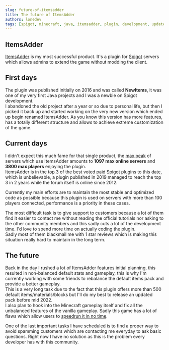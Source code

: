 ```yaml
---
slug: future-of-itemsadder
title: The future of ItemsAdder
authors: lonedev
tags: [spigot, minecraft, java, itemsadder, plugin, development, updates,]
---
```


<!--truncate-->

## ItemsAdder

[ItemsAdder](https://www.spigotmc.org/resources/73355/) is my most successful product. It's a plugin for [Spigot](https://www.spigotmc.org/) servers which allows admins to extend the game without modding the client.

## First days

The plugin was published initially on 2016 and was called **NewItems**, it was one of my very first Java projects and I was a newbie on Spigot development.<br />
I abandoned the old project after a year or so due to personal life, but then I picked it back up and started working on the very new version which ended up begin renamed ItemsAdder. As you know this version has more features, has a totally different structure and allows to achieve extreme customization of the game.

## Current days

I didn't expect this much fame for that single product, the [max peak](https://pstats.devs.beer/plugin/bukkit/ItemsAdder/6) of servers which use ItemsAdder amounts to **1097 max online servers** and **3800 max players** enjoying the plugin.<br />
ItemsAdder is in the [top 3](https://i.imgur.com/m3edZ8T.png) of the best voted paid Spigot plugins to this date, which is unbelievable, a plugin published in 2019 managed to reach the top 3 in 2 years while the forum itself is online since 2012.

Currently my main efforts are to maintain the most stable and optimized code as possible because this plugin is used on servers with more than 100 players connected, performance is a priority in these cases.

The most difficult task is to give support to customers because a lot of them find it easier to contact me without reading the official tutorials nor asking to the other community members and this sadly cuts a lot of the development time.
I'd love to spend more time on actually coding the plugin.<br />
Sadly most of them blackmail me with 1 star reviews which is making this situation really hard to maintain in the long term. 

## The future

Back in the day I rushed a lot of ItemsAdder features initial planning, this resulted in non-balanced default stats and gameplay, this is why I'm currently working with some friends to rebalance the default items pack and provide a better gameplay.<br />
This is a very long task due to the fact that this plugin offers more than 500 default items/materials/blocks but I'll do my best to release an updated pack before mid 2022.<br />
I also plan to hook into the Minecraft gameplay itself and fix all the unbalanced features of the vanilla gameplay. Sadly this game has a lot of flaws which allow users to [speedrun it in no time](https://www.speedrun.com/mc/run/zq13899m).

One of the last important tasks I have scheduled is to find a proper way to avoid spamming customers which are contacting me everyday to ask basic questions. Right now I have no solution as this is the problem every developer has with this community.